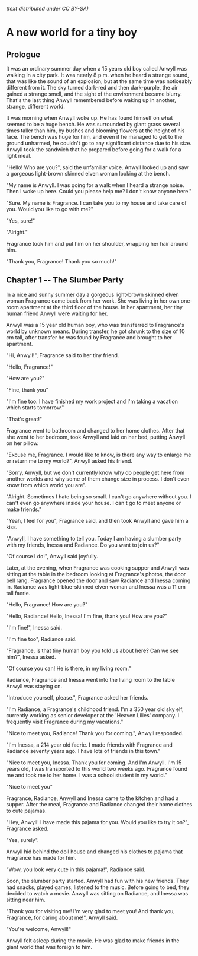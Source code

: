 *(text distributed under CC BY-SA)*

# A new world for a tiny boy

## Prologue

It was an ordinary summer day when a 15 years old boy called Anwyll was walking in a city park. It was nearly 8 p.m. when he heard a strange sound, that was like the sound of an explosion, but at the same time was noticeably different from it. The sky turned dark-red and then dark-purple, the air gained a strange smell, and the sight of the environment became blurry. That's the last thing Anwyll remembered before waking up in another, strange, different world.


It was morning when Anwyll woke up. He has found himself on what seemed to be a huge bench. He was surrounded by giant grass several times taller than him, by bushes and blooming flowers at the height of his face. The bench was huge for him, and even if he managed to get to the ground unharmed, he couldn't go to any significant distance due to his size. Anwyll took the sandwich that he prepared before going for a walk for a light meal.


"Hello! Who are you?", said the unfamiliar voice. Anwyll looked up and saw a gorgeous light-brown skinned elven woman looking at the bench.

"My name is Anwyll. I was going for a walk when I heard a strange noise. Then I woke up here. Could you please help me? I don't know anyone here."

"Sure. My name is Fragrance. I can take you to my house and take care of you. Would you like to go with me?"

"Yes, sure!"

"Alright."

Fragrance took him and put him on her shoulder, wrapping her hair around him.

"Thank you, Fragrance! Thank you so much!"

## Chapter 1 -- The Slumber Party

In a nice and sunny summer day a gorgeous light-brown skinned elven woman Fragrance came back from her work. She was living in her own one-room apartment at the third floor of the house. In her apartment, her tiny human friend Anwyll were waiting for her.


Anwyll was a 15 year old human boy, who was transferred to Fragrance's world by unknown means. During transfer, he got shrunk to the size of 10 cm tall, after transfer he was found by Fragrance and brought to her apartment.


"Hi, Anwyll!", Fragrance said to her tiny friend.

"Hello, Fragrance!"

"How are you?"

"Fine, thank you"

"I'm fine too. I have finished my work project and I'm taking a vacation which starts tomorrow."

"That's great!"


Fragrance went to bathroom and changed to her home clothes. After that she went to her bedroom, took Anwyll and laid on her bed, putting Anwyll on her pillow.


"Excuse me, Fragrance. I would like to know, is there any way to enlarge me or return me to my world?", Anwyll asked his friend.

"Sorry, Anwyll, but we don't currently know why do people get here from another worlds and why some of them change size in process. I don't even know from which world you are".

"Alright. Sometimes I hate being so small. I can't go anywhere without you. I can't even go anywhere inside your house. I can't go to meet anyone or make friends."

"Yeah, I feel for you", Fragrance said, and then took Anwyll and gave him a kiss.

"Anwyll, I have something to tell you. Today I am having a slumber party with my friends, Inessa and Radiance. Do you want to join us?"

"Of course I do!", Anwyll said joyfully.


Later, at the evening, when Fragrance was cooking supper and Anwyll was sitting at the table in the bedroom looking at Fragrance's photos, the door bell rang. Fragrance opened the door and saw Radiance and Inessa coming in. Radiance was light-blue-skinned elven woman and Inessa was a 11 cm tall faerie.


"Hello, Fragrance! How are you?"

"Hello, Radiance! Hello, Inessa! I'm fine, thank you! How are you?"

"I'm fine!", Inessa said.

"I'm fine too", Radiance said.

"Fragrance, is that tiny human boy you told us about here? Can we see him?", Inessa asked.

"Of course you can! He is there, in my living room."

Radiance, Fragrance and Inessa went into the living room to the table Anwyll was staying on.

"Introduce yourself, please.", Fragrance asked her friends.

"I'm Radiance, a Fragrance's childhood friend. I'm a 350 year old sky elf, currently working as senior developer at the 'Heaven Lilies' company. I frequently visit Fragrance during my vacations."

"Nice to meet you, Radiance! Thank you for coming.", Anwyll responded.

"I'm Inessa, a 214 year old faerie. I made friends with Fragrance and Radiance seventy years ago. I have lots of friends in this town."

"Nice to meet you, Inessa. Thank you for coming. And I'm Anwyll. I'm 15 years old, I was transported to this world two weeks ago. Fragrance found me and took me to her home. I was a school student in my world."

"Nice to meet you"


Fragrance, Radiance, Anwyll and Inessa came to the kitchen and had a supper. After the meal, Fragrance and Radiance changed their home clothes to cute pajamas.

"Hey, Anwyll! I have made this pajama for you. Would you like to try it on?", Fragrance asked.

"Yes, surely".

Anwyll hid behind the doll house and changed his clothes to pajama that Fragrance has made for him.

"Wow, you look very cute in this pajama!", Radiance said.

Soon, the slumber party started. Anwyll had fun with his new friends. They had snacks, played games, listened to the music. Before going to bed, they decided to watch a movie. Anwyll was sitting on Radiance, and Inessa was sitting near him.

"Thank you for visiting me! I'm very glad to meet you! And thank you, Fragrance, for caring about me!", Anwyll said.

"You're welcome, Anwyll!"

Anwyll felt asleep during the movie. He was glad to make friends in the giant world that was foreign to him.
